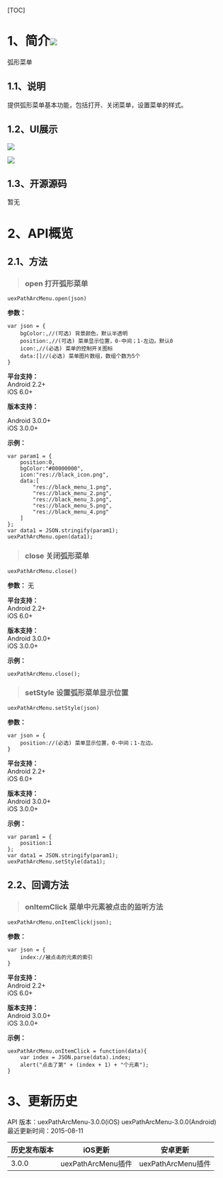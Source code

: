 [TOC]
# 1、简介[![](http://appcan-download.oss-cn-beijing.aliyuncs.com/%E5%85%AC%E6%B5%8B%2Fgf.png)]()
弧形菜单
## 1.1、说明
提供弧形菜单基本功能，包括打开、关闭菜单，设置菜单的样式。
## 1.2、UI展示
![](http://i.imgur.com/KlIr0ps.png)

![](http://i.imgur.com/t05xQJE.png)

## 1.3、开源源码
暂无

# 2、API概览

## 2.1、方法

> ### open 打开弧形菜单

`uexPathArcMenu.open(json)`

**参数：**

```
var json = {
    bgColor:,//(可选) 背景颜色，默认半透明
    position:,//(可选) 菜单显示位置，0-中间；1-左边。默认0
    icon:,//(必选) 菜单的控制开关图标
    data:[]//(必选) 菜单图片数组，数组个数为5个
}
```

**平台支持：**  
Android 2.2+  
iOS 6.0+  


**版本支持：**  

Android 3.0.0+  
iOS 3.0.0+

**示例：**

```
var param1 = {
    position:0,
    bgColor:"#00000000",
    icon:"res://black_icon.png",
    data:[
        "res://black_menu_1.png",
        "res://black_menu_2.png",
        "res://black_menu_3.png",
        "res://black_menu_5.png",
        "res://black_menu_4.png"
    ]
};
var data1 = JSON.stringify(param1);
uexPathArcMenu.open(data1);
```

> ### close 关闭弧形菜单

`uexPathArcMenu.close()`

**参数：**
无


**平台支持：**  
Android 2.2+  
iOS 6.0+


**版本支持：**  
Android 3.0.0+  
iOS 3.0.0+


**示例：**

```
uexPathArcMenu.close();
```

> ### setStyle 设置弧形菜单显示位置

`uexPathArcMenu.setStyle(json)`

**参数：**
```
var json = {
    position://(必选) 菜单显示位置，0-中间；1-左边。
}
```

**平台支持：**  
Android 2.2+  
iOS 6.0+


**版本支持：**  
Android 3.0.0+  
iOS 3.0.0+


**示例：**

```
var param1 = {
    position:1
};
var data1 = JSON.stringify(param1);
uexPathArcMenu.setStyle(data1);
```

## 2.2、回调方法

> ### onItemClick 菜单中元素被点击的监听方法

`uexPathArcMenu.onItemClick(json);`

**参数：**
```
var json = {
    index://被点击的元素的索引
}
```

**平台支持：**  
Android 2.2+  
iOS 6.0+


**版本支持：**  
Android 3.0.0+  
iOS 3.0.0+

**示例：**
```
uexPathArcMenu.onItemClick = function(data){
    var index = JSON.parse(data).index;
    alert("点击了第" + (index + 1) + "个元素");
}
```



# 3、更新历史
API 版本：uexPathArcMenu-3.0.0(iOS) uexPathArcMenu-3.0.0(Android)  
最近更新时间：2015-08-11

| 历史发布版本 | iOS更新 | 安卓更新 |
| ------------ | ------------ | ------------ |
| 3.0.0 | uexPathArcMenu插件 | uexPathArcMenu插件|